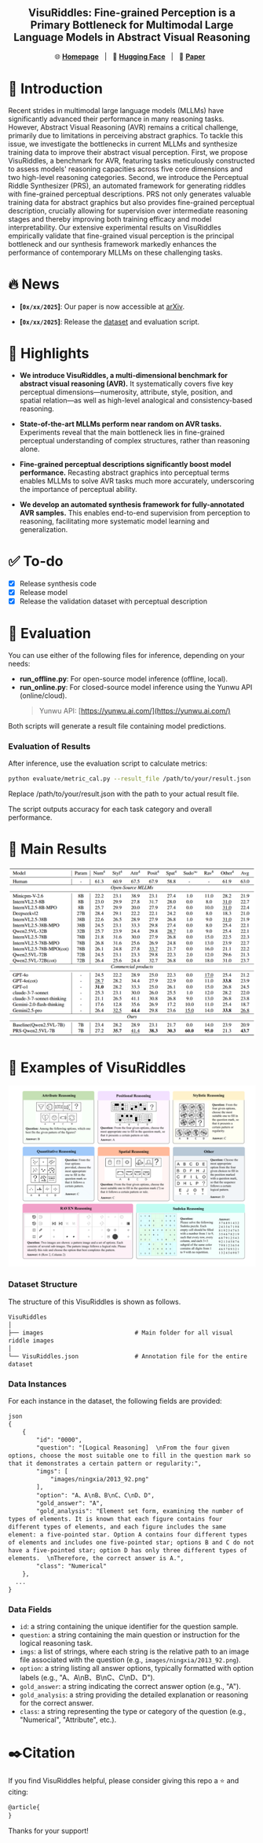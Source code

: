 <p align="center">

  <h2 align="center"><strong>VisuRiddles: Fine-grained Perception is a Primary Bottleneck for Multimodal Large Language Models in Abstract Visual Reasoning</strong></h2>

<p align="center">
        🌐 <a href=""><b>Homepage</b></a>&nbsp&nbsp | &nbsp&nbsp🤗 <a href="https://huggingface.co/datasets/yh0075/VisuRiddles"><b>Hugging Face</b></a>&nbsp&nbsp | &nbsp&nbsp📑 <a href=""><b>Paper</b></a>&nbsp&nbsp
</p>


# 👋 Introduction
Recent strides in multimodal large language models (MLLMs) have significantly advanced their performance in many reasoning tasks. However, Abstract Visual Reasoning (AVR) remains a critical challenge, primarily due to limitations in perceiving abstract graphics. To tackle this issue, we investigate the bottlenecks in current MLLMs and synthesize training data to improve their abstract visual perception. First, we propose VisuRiddles, a benchmark for AVR, featuring tasks meticulously constructed to assess models' reasoning capacities across five core dimensions and two high-level reasoning categories. Second, we introduce the Perceptual Riddle Synthesizer (PRS),  an automated framework for generating riddles with fine-grained perceptual descriptions. PRS not only generates valuable training data for abstract graphics but also provides fine-grained perceptual description, crucially allowing for supervision over intermediate reasoning stages and thereby improving both training efficacy and model interpretability. Our extensive experimental results on VisuRiddles empirically validate that fine-grained visual perception is the principal bottleneck and our synthesis framework markedly enhances the performance of contemporary MLLMs on these challenging tasks.


# 🔥 News

- **[`0x/xx/2025`]**: Our paper is now accessible at [arXiv]().

- **[`0x/xx/2025`]**: Release the [dataset](https://huggingface.co/datasets/yh0075/VisuRiddles) and evaluation script.


# 📌 Highlights


- **We introduce VisuRiddles, a multi-dimensional benchmark for abstract visual reasoning (AVR).** It systematically covers five key perceptual dimensions—numerosity, attribute, style, position, and spatial relation—as well as high-level analogical and consistency-based reasoning.

- **State-of-the-art MLLMs perform near random on AVR tasks.** Experiments reveal that the main bottleneck lies in fine-grained perceptual understanding of complex structures, rather than reasoning alone.

- **Fine-grained perceptual descriptions significantly boost model performance.** Recasting abstract graphics into perceptual terms enables MLLMs to solve AVR tasks much more accurately, underscoring the importance of perceptual ability.

- **We develop an automated synthesis framework for fully-annotated AVR samples.** This enables end-to-end supervision from perception to reasoning, facilitating more systematic model learning and generalization.

# ✅ To-do
- [x] Release synthesis code
- [x] Release model
- [x] Release the validation dataset with perceptual description

# 🔨 Evaluation
You can use either of the following files for inference, depending on your needs:

- **run_offline.py**: For open-source model inference (offline, local).
- **run_online.py**: For closed-source model inference using the Yunwu API (online/cloud).  
  > Yunwu API: [https://yunwu.ai.com/](https://yunwu.ai.com/)

Both scripts will generate a result file containing model predictions.

### Evaluation of Results

After inference, use the evaluation script to calculate metrics:

```bash
python evaluate/metric_cal.py --result_file /path/to/your/result.json
```
Replace /path/to/your/result.json with the path to your actual result file.

The script outputs accuracy for each task category and overall performance.


# 📖 Main Results
![main_results](assets/main_results.png)


# 🧩 Examples of VisuRiddles
![examples](assets/examples.png)

### Dataset Structure
The structure of this VisuRiddles is shown as follows.
```
VisuRiddles
│
├── images                          # Main folder for all visual riddle images
│
└── VisuRiddles.json                # Annotation file for the entire dataset

```

### Data Instances
For each instance in the dataset, the following fields are provided:
```
json
{
    {
        "id": "0000",
        "question": "[Logical Reasoning]  \nFrom the four given options, choose the most suitable one to fill in the question mark so that it demonstrates a certain pattern or regularity:",
        "imgs": [
            "images/ningxia/2013_92.png"
        ],
        "option": "A、A\nB、B\nC、C\nD、D",
        "gold_answer": "A",
        "gold_analysis": "Element set form, examining the number of types of elements. It is known that each figure contains four different types of elements, and each figure includes the same element: a five-pointed star. Option A contains four different types of elements and includes one five-pointed star; options B and C do not have a five-pointed star; option D has only three different types of elements.  \nTherefore, the correct answer is A.",
        "class": "Numerical"
    },
  ...
}

```
### Data Fields
- `id`: a string containing the unique identifier for the question sample.
- `question`: a string containing the main question or instruction for the logical reasoning task.
- `imgs`: a list of strings, where each string is the relative path to an image file associated with the question (e.g., `images/ningxia/2013_92.png`).
- `option`: a string listing all answer options, typically formatted with option labels (e.g., "A、A\nB、B\nC、C\nD、D").
- `gold_answer`: a string indicating the correct answer option (e.g., "A").
- `gold_analysis`: a string providing the detailed explanation or reasoning for the correct answer.
- `class`: a string representing the type or category of the question (e.g., "Numerical", "Attribute", etc.).



# ✒️Citation

If you find VisuRiddles helpful, please consider giving this repo a :star: and citing:

```latex
@article{
}
```

Thanks for your support!



